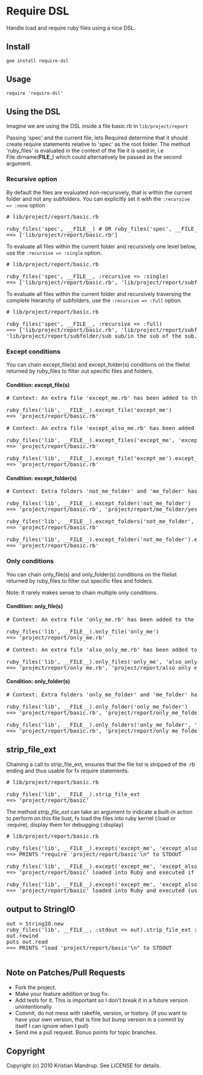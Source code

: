 # Require DSL

Handle load and require ruby files using a nice DSL.

## Install

<code>gem install require-dsl</code>

## Usage

<code>require 'require-dsl'</code>

## Using the DSL

Imagine we are using the DSL inside a file basic.rb in <code>lib/project/report</code>

Passing 'spec' and the current file, lets Required determine that it should create require statements relative to 'spec' as the root folder.
The method 'ruby_files' is evaluated in the context of the file it is used in, i.e File.dirname(__FILE___) which could alternatively be passed as the second argument.

### Recursive option

By default the files are evaluated non-recursively, that is within the current folder and not any subfolders. You can explicitly set it with the <code>:recursive => :none</code> option

<pre>
# lib/project/report/basic.rb

ruby_files('spec', __FILE__) # OR ruby_files('spec', __FILE__, :recursive => :none)
==> ['lib/project/report/basic.rb']
</pre>

To evaluate all files within the current folder and recursively one level below, use the <code>:recursive => :single</code> option. 

<pre>
# lib/project/report/basic.rb

ruby_files('spec', __FILE__, :recursive => :single)
==> ['lib/project/report/basic.rb', 'lib/project/report/subfolder/in_the_sub.rb']
</pre>

To evaluate all files within the current folder and recursively traversing the complete hierarchy of subfolders, use the <code>:recursive => :full</code> option. 

<pre>
# lib/project/report/basic.rb

ruby_files('spec', __FILE__, :recursive => :full)
==> ['lib/project/report/basic.rb', 'lib/project/report/subfolder/in_the_sub.rb', 
'lib/project/report/subfolder/sub_sub/in_the_sub_of_the_sub.rb']
</pre>

### Except conditions

You can chain except_file(s) and except_folder(s) conditions on the filelist returned by ruby_files to filter out specific files and folders.

#### Condition: except_file(s)

<pre>
# Context: An extra file 'except_me.rb' has been added to the project/report folder:

ruby_files('lib', __FILE__).except_file('except_me')
==> 'project/report/basic.rb'

# Context: An extra file 'except_also_me.rb' has been added to the folder:

ruby_files('lib', __FILE__).except_files('except_me', 'except_also_me')
==> 'project/report/basic.rb'

ruby_files('lib', __FILE__).except_file('except_me').except_files('except_also_me')
==> 'project/report/basic.rb'
</pre>

#### Condition: except_folder(s)

<pre>
# Context: Extra folders 'not_me_folder' and 'me_folder' has been added to the project/report folder:

ruby_files('lib', __FILE__).except_folder('not_me_folder')
==> 'project/report/basic.rb', 'project/report/me_folder/yes_me.rb'

ruby_files('lib', __FILE__).except_folders('not_me_folder', 'me_folder')
==> 'project/report/basic.rb'

ruby_files('lib', __FILE__).except_folder('not_me_folder').except_folders('me_folder')
==> 'project/report/basic.rb'
</pre>

### Only conditions

You can chain only_file(s) and only_folder(s) conditions on the filelist returned by ruby_files to filter out specific files and folders.

Note: It rarely makes sense to chain multiple only conditions.

#### Condition: only_file(s)

<pre>
# Context: An extra file 'only_me.rb' has been added to the project/report folder:

ruby_files('lib', __FILE__).only_file('only_me')
==> 'project/report/only_me.rb'

# Context: An extra file 'also_only_me.rb' has been added to the folder:

ruby_files('lib', __FILE__).only_files('only_me', 'also_only_me')
==> 'project/report/only_me.rb', 'project/report/also_only_me.rb'
</pre>

#### Condition: only_folder(s)

<pre>
# Context: Extra folders 'only_me_folder' and 'me_folder' has been added to the project/report folder:

ruby_files('lib', __FILE__).only_folder('only_me_folder')
==> 'project/report/basic.rb', 'project/report/only_me_folder/yes_me.rb'

ruby_files('lib', __FILE__).only_folders('only_me_folder', 'me_folder')
==> 'project/report/basic.rb', 'project/report/only_me_folder/yes_me.rb', 'project/report/me_folder/me.rb'
</pre>


## strip_file_ext

Chaining a call to strip_file_ext, ensures that the file list is stripped of the .rb ending and thus usable for fx require statements. 

<pre>
# lib/project/report/basic.rb

ruby_files('lib', __FILE__).strip_file_ext
==> 'project/report/basic'
</pre>

The method *strip_file_ext* can take an argument to indicate a built-in action to perform on this file liust, fx load the files into ruby kernel (:load or :require), display them for debugging (:display)

<pre>
# lib/project/report/basic.rb

ruby_files('lib', __FILE__).except('except_me', 'except_also_me').strip_file_ext :display => 'require'
==> PRINTS "require 'project/report/basic'\n" to STDOUT

ruby_files('lib', __FILE__).except('except_me', 'except_also_me').strip_file_ext :require
==> 'project/report/basic' loaded into Ruby and executed if not previously loaded (using Ruby Kernel 'require' statement)

ruby_files('lib', __FILE__).except('except_me', 'except_also_me').strip_file_ext :load
==> 'project/report/basic' loaded into Ruby and executed (using Ruby Kernel 'load' statement)
</pre>

## output to StringIO

<pre>
out = StringIO.new  
ruby_files('lib', __FILE__, :stdout => out).strip_file_ext :display => :load
out.rewind
puts out.read
==> PRINTS "load 'project/report/basic'\n" to STDOUT

</pre>

## Note on Patches/Pull Requests
 
* Fork the project.
* Make your feature addition or bug fix.
* Add tests for it. This is important so I don't break it in a
  future version unintentionally.
* Commit, do not mess with rakefile, version, or history.
  (if you want to have your own version, that is fine but bump version in a commit by itself I can ignore when I pull)
* Send me a pull request. Bonus points for topic branches.

## Copyright

Copyright (c) 2010 Kristian Mandrup. See LICENSE for details.
